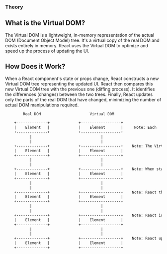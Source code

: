 ### Theory

## What is the Virtual DOM?
The Virtual DOM is a lightweight, in-memory representation of the actual DOM (Document Object Model) tree.
It's a virtual copy of the real DOM and exists entirely in memory.
React uses the Virtual DOM to optimize and speed up the process of updating the UI.

## How Does it Work?
When a React component's state or props change, React constructs a new Virtual DOM tree representing the updated UI.
React then compares this new Virtual DOM tree with the previous one (diffing process).
It identifies the differences (changes) between the two trees.
Finally, React updates only the parts of the real DOM that have changed, minimizing the number of actual DOM manipulations required.


```html
        Real DOM                      Virtual DOM

    +--------------+             +------------------+
    |    Element   |             |    Element       |     Note: Each    element in the Virtual DOM represents a component or an HTML element.
    +--------------+             +------------------+
           |                               |
           |                               |
    +--------------+             +------------------+    Note: The Virtual DOM is a lightweight, in-memory representation of the real DOM.
    |    Element   |             |    Element       |
    +--------------+             +------------------+
           |                               |
           |                               |
    +--------------+             +------------------+    Note: When state or props change, React constructs a new Virtual DOM tree.
    |    Element   |             |    Element       |
    +--------------+             +------------------+
           |                               |
           |                               |
    +--------------+             +------------------+    Note: React then compares the new Virtual DOM with the previous one (diffing process).
    |    Element   |             |    Element       |
    +--------------+             +------------------+
           |                               |
           |                               |
    +--------------+             +------------------+    Note: React identifies the differences (changes) between the two trees.
    |    Element   |             |    Element       |
    +--------------+             +------------------+
           |                               |
           |                               |
    +--------------+             +------------------+    Note: React updates only the parts of the real DOM that have changed, minimizing DOM manipulations.
    |    Element   |             |    Element       |
    +--------------+             +------------------+

```